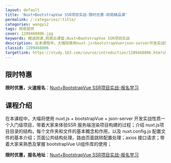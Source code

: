 ```yaml
---
layout: default
title: 'Nuxt+BootstrapVue SSR项目实战-限时优惠-网易精品课'
permalink: /:categories/:title/
categories: wangyi2
tags: 网易提供
cover: 1209468806.jpg
keywords: 精选网课,网易云课堂,Nuxt+BootstrapVue SSR项目实战
description: 在本课程中，大喵将使用nuxt.js+bootstrapVue+json-server开发实战性质一个入门级项目，带着大
classid: 1209468806
targetlink: https://study.163.com/course/introduction/1209468806.htm?share=1&shareId=1025206652&utm_campaign=share&utm_medium=iphoneShare&utm_source=&utm_u=1025206652
---
```


## 限时特惠

**限时优惠，火速报名**：[Nuxt+BootstrapVue SSR项目实战-报名学习](https://study.163.com/course/introduction/1209468806.htm?share=1&shareId=1025206652&utm_campaign=share&utm_medium=iphoneShare&utm_source=&utm_u=1025206652)

## 课程介绍

在本课程中，大喵将使用 nuxt.js + bootstrapVue + json-server 开发实战性质一个入门级项目，带着大家来体验SSR 服务端渲染项目构建的过程；介绍 nuxt.js项目目录的结构，每个文件夹和文件的基本概念和作用，以及 nuxt.config.js 配置文件的基本介绍；页面公共结构处理，路由页面跳转配置处理；axios 接口请求；带着大家来熟悉及掌握 bootstrapVue Ui组件库的使用；

**限时优惠，报名地址**：[Nuxt+BootstrapVue SSR项目实战-报名学习](https://study.163.com/course/introduction/1209468806.htm?share=1&shareId=1025206652&utm_campaign=share&utm_medium=iphoneShare&utm_source=&utm_u=1025206652)

